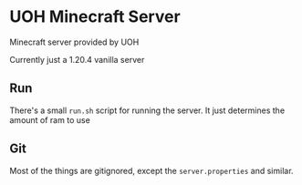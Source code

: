# UOH Minecraft Server

Minecraft server provided by UOH

Currently just a 1.20.4 vanilla server

## Run

There's a small `run.sh` script for running the server. It just determines the amount of ram to use

## Git

Most of the things are gitignored, except the `server.properties` and similar. 
